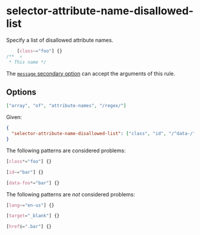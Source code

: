 # selector-attribute-name-disallowed-list

Specify a list of disallowed attribute names.

<!-- prettier-ignore -->
```css
    [class~="foo"] {}
/**  ↑
 * This name */
```

The [`message` secondary option](../../../docs/user-guide/configure.md#message) can accept the arguments of this rule.

## Options

```json
["array", "of", "attribute-names", "/regex/"]
```

Given:

```json
{
  "selector-attribute-name-disallowed-list": ["class", "id", "/^data-/"]
}
```

The following patterns are considered problems:

<!-- prettier-ignore -->
```css
[class*="foo"] {}
```

<!-- prettier-ignore -->
```css
[id~="bar"] {}
```

<!-- prettier-ignore -->
```css
[data-foo*="bar"] {}
```

The following patterns are _not_ considered problems:

<!-- prettier-ignore -->
```css
[lang~="en-us"] {}
```

<!-- prettier-ignore -->
```css
[target="_blank"] {}
```

<!-- prettier-ignore -->
```css
[href$=".bar"] {}
```
